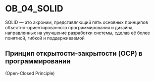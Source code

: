 # OB_04_SOLID
 SOLID — это акроним, представляющий пять основных принципов объектно-ориентированного программирования и дизайна, направленных на улучшение разработки системы, сделав её более понятной, гибкой и поддерживаемой
## Принцип открытости-закрытости (OCP) в программировании
(Open-Closed Principle)
